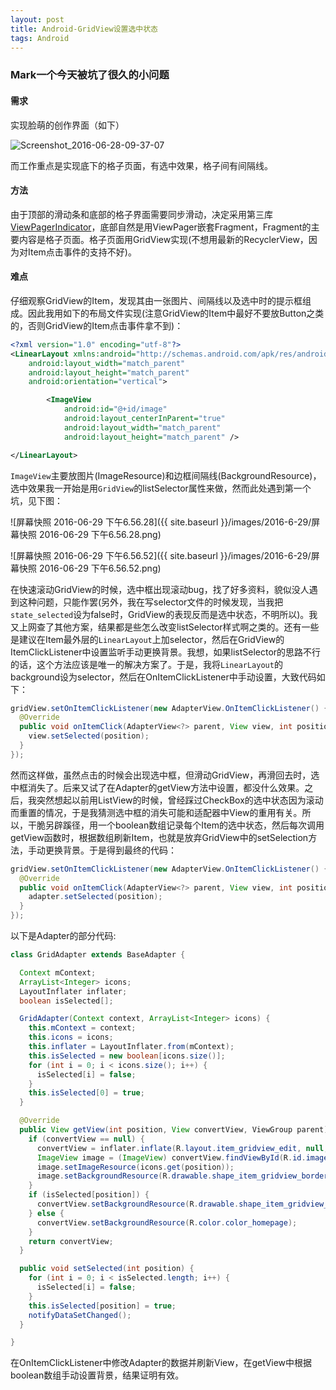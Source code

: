 ```yaml
---
layout: post
title: Android-GridView设置选中状态
tags: Android
---
```


### Mark一个今天被坑了很久的小问题

#### 需求

实现脸萌的创作界面（如下）

 ![Screenshot_2016-06-28-09-37-07](/images/2016-6-29/Screenshot_2016-06-28-09-37-07.jpeg)

而工作重点是实现底下的格子页面，有选中效果，格子间有间隔线。

#### 方法

由于顶部的滑动条和底部的格子界面需要同步滑动，决定采用第三库[ViewPagerIndicator](https://github.com/LuckyJayce/ViewPagerIndicator)，底部自然是用ViewPager嵌套Fragment，Fragment的主要内容是格子页面。格子页面用GridView实现(不想用最新的RecyclerView，因为对Item点击事件的支持不好)。

#### 难点

仔细观察GridView的Item，发现其由一张图片、间隔线以及选中时的提示框组成。因此我用如下的布局文件实现(注意GridView的Item中最好不要放Button之类的，否则GridView的Item点击事件拿不到)：

```xml
<?xml version="1.0" encoding="utf-8"?>
<LinearLayout xmlns:android="http://schemas.android.com/apk/res/android"
    android:layout_width="match_parent"
    android:layout_height="match_parent"
    android:orientation="vertical">

        <ImageView
            android:id="@+id/image"
            android:layout_centerInParent="true"
            android:layout_width="match_parent"
            android:layout_height="match_parent" />

</LinearLayout>
```

`ImageView`主要放图片(ImageResource)和边框间隔线(BackgroundResource)，选中效果我一开始是用`GridView`的listSelector属性来做，然而此处遇到第一个坑，见下图：

 ![屏幕快照 2016-06-29 下午6.56.28]({{ site.baseurl }}/images/2016-6-29/屏幕快照 2016-06-29 下午6.56.28.png)

 ![屏幕快照 2016-06-29 下午6.56.52]({{ site.baseurl }}/images/2016-6-29/屏幕快照 2016-06-29 下午6.56.52.png)

在快速滚动GridView的时候，选中框出现滚动bug，找了好多资料，貌似没人遇到这种问题，只能作罢(另外，我在写selector文件的时候发现，当我把`state_selected`设为false时，GridView的表现反而是选中状态，不明所以)。我又上网查了其他方案，结果都是些怎么改变listSelector样式啊之类的。还有一些是建议在Item最外层的`LinearLayout`上加selector，然后在GridView的ItemClickListener中设置监听手动更换背景。我想，如果listSelector的思路不行的话，这个方法应该是唯一的解决方案了。于是，我将`LinearLayout`的background设为selector，然后在OnItemClickListener中手动设置，大致代码如下：

```java
gridView.setOnItemClickListener(new AdapterView.OnItemClickListener() {
  @Override
  public void onItemClick(AdapterView<?> parent, View view, int position, long id) {
    view.setSelected(position);
  }
});
```

然而这样做，虽然点击的时候会出现选中框，但滑动GridView，再滑回去时，选中框消失了。后来又试了在Adapter的getView方法中设置，都没什么效果。之后，我突然想起以前用ListView的时候，曾经踩过CheckBox的选中状态因为滚动而重置的情况，于是我猜测选中框的消失可能和适配器中View的重用有关。所以，干脆另辟蹊径，用一个boolean数组记录每个Item的选中状态，然后每次调用getView函数时，根据数组刷新Item，也就是放弃GridView中的setSelection方法，手动更换背景。于是得到最终的代码：

```java
gridView.setOnItemClickListener(new AdapterView.OnItemClickListener() {
  @Override
  public void onItemClick(AdapterView<?> parent, View view, int position, long id) {
    adapter.setSelected(position);
  }
});
```

以下是Adapter的部分代码:

```java
class GridAdapter extends BaseAdapter {

  Context mContext;
  ArrayList<Integer> icons;
  LayoutInflater inflater;
  boolean isSelected[];

  GridAdapter(Context context, ArrayList<Integer> icons) {
    this.mContext = context;
    this.icons = icons;
    this.inflater = LayoutInflater.from(mContext);
    this.isSelected = new boolean[icons.size()];
    for (int i = 0; i < icons.size(); i++) {
      isSelected[i] = false;
    }
    this.isSelected[0] = true;
  }

  @Override
  public View getView(int position, View convertView, ViewGroup parent) {
    if (convertView == null) {
      convertView = inflater.inflate(R.layout.item_gridview_edit, null, false);
      ImageView image = (ImageView) convertView.findViewById(R.id.image);
      image.setImageResource(icons.get(position));
      image.setBackgroundResource(R.drawable.shape_item_gridview_border);
    }
    if (isSelected[position]) {                     
      convertView.setBackgroundResource(R.drawable.shape_item_gridview_edit);
    } else {
      convertView.setBackgroundResource(R.color.color_homepage);
    }
    return convertView;
  }

  public void setSelected(int position) {
    for (int i = 0; i < isSelected.length; i++) {
      isSelected[i] = false;
    }
    this.isSelected[position] = true;
    notifyDataSetChanged();
  }

}
```

在OnItemClickListener中修改Adapter的数据并刷新View，在getView中根据boolean数组手动设置背景，结果证明有效。